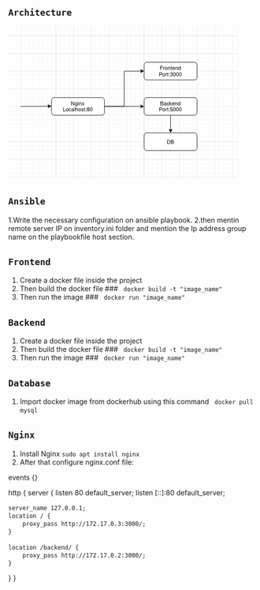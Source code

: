 ## `Architecture`
![alt text](image.png)

## `Ansible`
1.Write the necessary configuration on ansible playbook.
2.then mentin remote server IP on inventory.ini folder and mention the Ip address group name on the playbookfile host section.
## `Frontend`
1. Create a docker file inside the project
2. Then build the docker file ### ` docker build -t "image_name"`
3. Then run the image ### ` docker run "image_name"`

## `Backend`
1. Create a docker file inside the project
2. Then build the docker file ### ` docker build -t "image_name"`
3. Then run the image ### ` docker run "image_name"`

## `Database`
1. Import docker image from dockerhub using this command ` docker pull mysql`

## `Nginx` 
1. Install Nginx `sudo apt install nginx`
2. After that configure nginx.conf file:

events {}

http { 
 	server {
    listen 80 default_server;
    listen [::]:80 default_server;

    server_name 127.0.0.1;
    location / {
        proxy_pass http://172.17.0.3:3000/;
    }

    location /backend/ {
        proxy_pass http://172.17.0.2:3000/;
    }

}
}


 
